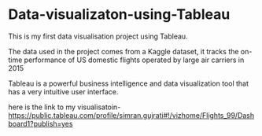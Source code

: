 # Data-visualizaton-using-Tableau

This is my first data visualisation project using Tableau. 

The data used in the project comes from a Kaggle dataset, it tracks the on-time performance of US domestic flights operated by large air carriers in 2015

 Tableau is a powerful business intelligence and data visualization tool that has a very intuitive user interface.
 
 here is the link to my visualisatoin- 
 https://public.tableau.com/profile/simran.gujrati#!/vizhome/Flights_99/Dashboard1?publish=yes
